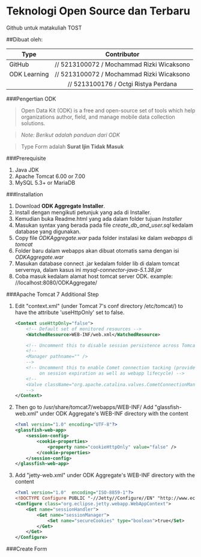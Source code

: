 # Teknologi Open Source dan Terbaru
Github untuk matakuliah TOST

##Dibuat oleh:

| Type 		    | Contributor                                 |
| ------------- |:-------------------------------------------:| 
| GitHub        | // 5213100072  / Mochammad Rizki Wicaksono  | 
| ODK Learning  | // 5213100072  / Mochammad Rizki Wicaksono  | 
| 			    | // 5213100176  / Octgi Ristya Perdana       | 

###Pengertian ODK

>Open Data Kit (ODK) is a free and open-source set of tools which help organizations author, field, and manage mobile data collection solutions. 

>*Note: Berikut adalah panduan dari ODK*

> Type Form adalah **Surat Ijin Tidak Masuk**

###Prerequisite
1. Java JDK
2. Apache Tomcat 6.00 or 7.00
3. MySQL 5.3+ or MariaDB

###Installation

1. Download **ODK Aggregate Installer**.
2. Install dengan mengikuti petunjuk yang ada di Installer.
3. Kemudian buka Readme.html yang ada dalam folder tujuan *Installer*
4. Masukan syntax yang berada pada file *create_db_and_user.sql* kedalam database yang digunakan.
5. Copy file *ODKAggregate.war* pada folder instalasi ke dalam *webapps* di *tomcat*
6. Folder baru dalam webapps akan dibuat otomatis sama dengan isi *ODKAggregate.war*
7. Masukan database connect .jar kedalam folder lib di dalam tomcat servernya, dalam kasus ini *mysql-connector-java-5.1.38.jar*
8. Coba masuk kedalam alamat host tomcat server ODK. example: //localhost:8080/ODKAggregate/
 
###Apache Tomcat 7 Additional Step

1. Edit "context.xml" (under Tomcat 7's conf directory /etc/tomcat/) to have the attribute 'useHttpOnly' set to false.
	
	```XML
	<Context useHttpOnly="false">
		<!-- Default set of monitored resources -->
		<WatchedResource>WEB-INF/web.xml</WatchedResource>

		<!-- Uncomment this to disable session persistence across Tomcat restarts -->
		<!--
		<Manager pathname="" />
		-->
		<!-- Uncomment this to enable Comet connection tacking (provides events
		     on session expiration as well as webapp lifecycle) -->
		<!--
		<Valve className="org.apache.catalina.valves.CometConnectionManagerValve" />
		-->
	</Context>
	```

2. Then go to /usr/share/tomcat7/webapps/WEB-INF/ Add "glassfish-web.xml" under ODK Aggregate's WEB-INF directory with the content
	
	```XML
	<?xml version="1.0" encoding="UTF-8"?>
	<glassfish-web-app>
	    <session-config>
	        <cookie-properties>
	            <property name="cookieHttpOnly" value="false" />
	        </cookie-properties>
	    </session-config>
	</glassfish-web-app>
	```

3. Add "jetty-web.xml" under ODK Aggregate's WEB-INF directory with the content
	
	```XML
	<?xml version="1.0"  encoding="ISO-8859-1"?>
	<!DOCTYPE Configure PUBLIC "-//Jetty//Configure//EN" "http://www.eclipse.org/jetty/configure.dtd">
	<Configure class="org.eclipse.jetty.webapp.WebAppContext">
	    <Get name="sessionHandler">
	        <Get name="sessionManager">
	            <Set name="secureCookies" type="boolean">true</Set>
	        </Get>
	    </Get>
	</Configure>
	```

###Create Form
